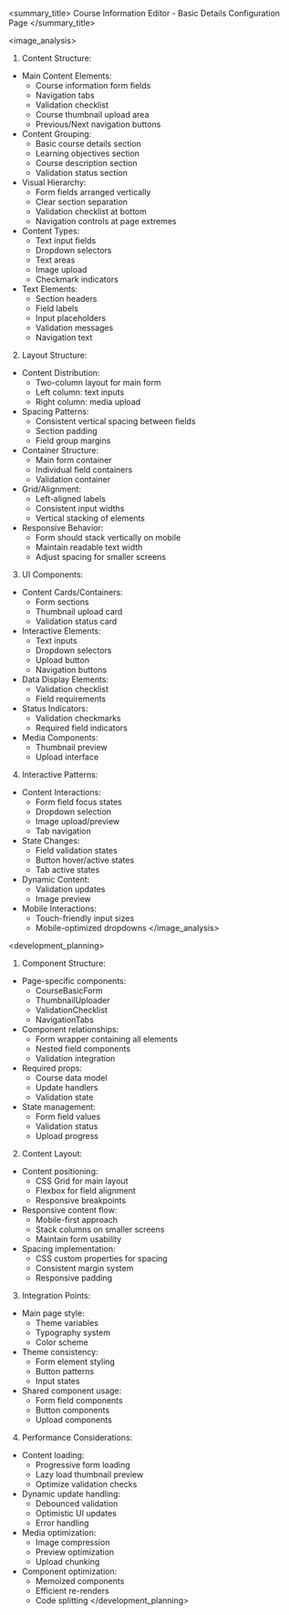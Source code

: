 <summary_title>
Course Information Editor - Basic Details Configuration Page
</summary_title>

<image_analysis>
1. Content Structure:
- Main Content Elements:
  * Course information form fields
  * Navigation tabs
  * Validation checklist
  * Course thumbnail upload area
  * Previous/Next navigation buttons
- Content Grouping:
  * Basic course details section
  * Learning objectives section
  * Course description section
  * Validation status section
- Visual Hierarchy:
  * Form fields arranged vertically
  * Clear section separation
  * Validation checklist at bottom
  * Navigation controls at page extremes
- Content Types:
  * Text input fields
  * Dropdown selectors
  * Text areas
  * Image upload
  * Checkmark indicators
- Text Elements:
  * Section headers
  * Field labels
  * Input placeholders
  * Validation messages
  * Navigation text

2. Layout Structure:
- Content Distribution:
  * Two-column layout for main form
  * Left column: text inputs
  * Right column: media upload
- Spacing Patterns:
  * Consistent vertical spacing between fields
  * Section padding
  * Field group margins
- Container Structure:
  * Main form container
  * Individual field containers
  * Validation container
- Grid/Alignment:
  * Left-aligned labels
  * Consistent input widths
  * Vertical stacking of elements
- Responsive Behavior:
  * Form should stack vertically on mobile
  * Maintain readable text width
  * Adjust spacing for smaller screens

3. UI Components:
- Content Cards/Containers:
  * Form sections
  * Thumbnail upload card
  * Validation status card
- Interactive Elements:
  * Text inputs
  * Dropdown selectors
  * Upload button
  * Navigation buttons
- Data Display Elements:
  * Validation checklist
  * Field requirements
- Status Indicators:
  * Validation checkmarks
  * Required field indicators
- Media Components:
  * Thumbnail preview
  * Upload interface

4. Interactive Patterns:
- Content Interactions:
  * Form field focus states
  * Dropdown selection
  * Image upload/preview
  * Tab navigation
- State Changes:
  * Field validation states
  * Button hover/active states
  * Tab active states
- Dynamic Content:
  * Validation updates
  * Image preview
- Mobile Interactions:
  * Touch-friendly input sizes
  * Mobile-optimized dropdowns
</image_analysis>

<development_planning>
1. Component Structure:
- Page-specific components:
  * CourseBasicForm
  * ThumbnailUploader
  * ValidationChecklist
  * NavigationTabs
- Component relationships:
  * Form wrapper containing all elements
  * Nested field components
  * Validation integration
- Required props:
  * Course data model
  * Update handlers
  * Validation state
- State management:
  * Form field values
  * Validation status
  * Upload progress

2. Content Layout:
- Content positioning:
  * CSS Grid for main layout
  * Flexbox for field alignment
  * Responsive breakpoints
- Responsive content flow:
  * Mobile-first approach
  * Stack columns on smaller screens
  * Maintain form usability
- Spacing implementation:
  * CSS custom properties for spacing
  * Consistent margin system
  * Responsive padding

3. Integration Points:
- Main page style:
  * Theme variables
  * Typography system
  * Color scheme
- Theme consistency:
  * Form element styling
  * Button patterns
  * Input states
- Shared component usage:
  * Form field components
  * Button components
  * Upload components

4. Performance Considerations:
- Content loading:
  * Progressive form loading
  * Lazy load thumbnail preview
  * Optimize validation checks
- Dynamic update handling:
  * Debounced validation
  * Optimistic UI updates
  * Error handling
- Media optimization:
  * Image compression
  * Preview optimization
  * Upload chunking
- Component optimization:
  * Memoized components
  * Efficient re-renders
  * Code splitting
</development_planning>